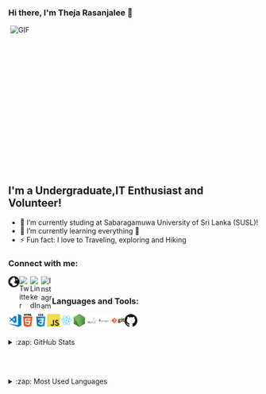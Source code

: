 ### Hi there, I'm Theja Rasanjalee  👋

<img align="right" alt="GIF" src="https://github.com/arsentieva/arsentieva/blob/main/code.gif?raw=true" width="500" height="320" />

## I'm a Undergraduate,IT Enthusiast and Volunteer!
- 🔭 I’m currently studing at  Sabaragamuwa University of Sri Lanka (SUSL)!
- 🌱 I’m currently learning everything 🤣
- ⚡ Fun fact: I love to Traveling, exploring and Hiking

### Connect with me:

[<img align="left" alt="web" width="22px"  src="https://raw.githubusercontent.com/iconic/open-iconic/master/svg/globe.svg"  />][website]
[<img align="left" alt="Twitter" width="22px" src="https://cdn.jsdelivr.net/npm/simple-icons@v3/icons/twitter.svg"  />][twitter]
[<img align="left" alt="LinkedIn" width="22px" src="https://cdn.jsdelivr.net/npm/simple-icons@v3/icons/linkedin.svg"   />][linkedin]
[<img align="left" alt="Instagram" width="22px" src="https://cdn.jsdelivr.net/npm/simple-icons@v3/icons/instagram.svg"  />][instagram]

<br />

### Languages and Tools:

[<img align="left" alt="Visual Studio Code" width="26px" src="https://raw.githubusercontent.com/github/explore/80688e429a7d4ef2fca1e82350fe8e3517d3494d/topics/visual-studio-code/visual-studio-code.png" />][webdevplaylist]
[<img align="left" alt="HTML5" width="26px" src="https://raw.githubusercontent.com/github/explore/80688e429a7d4ef2fca1e82350fe8e3517d3494d/topics/html/html.png" />][webdevplaylist]
[<img align="left" alt="CSS3" width="26px" src="https://raw.githubusercontent.com/github/explore/80688e429a7d4ef2fca1e82350fe8e3517d3494d/topics/css/css.png" />][webdevplaylist]
[<img align="left" alt="JavaScript" width="26px" src="https://raw.githubusercontent.com/github/explore/80688e429a7d4ef2fca1e82350fe8e3517d3494d/topics/javascript/javascript.png" />][webdevplaylist]
[<img align="left" alt="React" width="26px" src="https://raw.githubusercontent.com/github/explore/80688e429a7d4ef2fca1e82350fe8e3517d3494d/topics/react/react.png" />][webdevplaylist]
[<img align="left" alt="Node.js" width="26px" src="https://raw.githubusercontent.com/github/explore/80688e429a7d4ef2fca1e82350fe8e3517d3494d/topics/nodejs/nodejs.png" />][webdevplaylist]
[<img align="left" alt="MySQL" width="26px" src="https://raw.githubusercontent.com/github/explore/80688e429a7d4ef2fca1e82350fe8e3517d3494d/topics/mysql/mysql.png" />][webdevplaylist]
[<img align="left" alt="MongoDB" width="26px" src="https://raw.githubusercontent.com/github/explore/80688e429a7d4ef2fca1e82350fe8e3517d3494d/topics/mongodb/mongodb.png" />][webdevplaylist]
[<img align="left" alt="Git" width="26px" src="https://raw.githubusercontent.com/github/explore/80688e429a7d4ef2fca1e82350fe8e3517d3494d/topics/git/git.png" />][webdevplaylist]
[<img align="left" alt="GitHub" width="26px" src="https://raw.githubusercontent.com/github/explore/78df643247d429f6cc873026c0622819ad797942/topics/github/github.png" />][webdevplaylist]

<br /><br />



<details>
  <summary>:zap: GitHub Stats</summary>

  <img align="left" alt="Theja's GitHub Stats" src="https://github-readme-stats.vercel.app/api?username=Theja1996&show_icons=true&theme=radical" />

</details>

<br /><br />

<details>
  <summary>:zap: Most Used Languages</summary>

<img align="left" alt="Theja's GitHub Top Languages" src="https://github-readme-stats.vercel.app/api/top-langs/?username=Theja1996" />

</details>



[website]: http://thejarasanjalee.000webhostapp.com
[twitter]: https://twitter.com/TRasanjalee

[instagram]:https://www.instagram.com
[linkedin]: https://www.linkedin.com/in/theja-rasanjalee-b66302173
[webdevplaylist]: https://www.youtube.com/playlist?list=PLkwxH9e_vrAJ0WbEsFA9W3I1W-g_BTsbt
"# CODESTACKR" 
